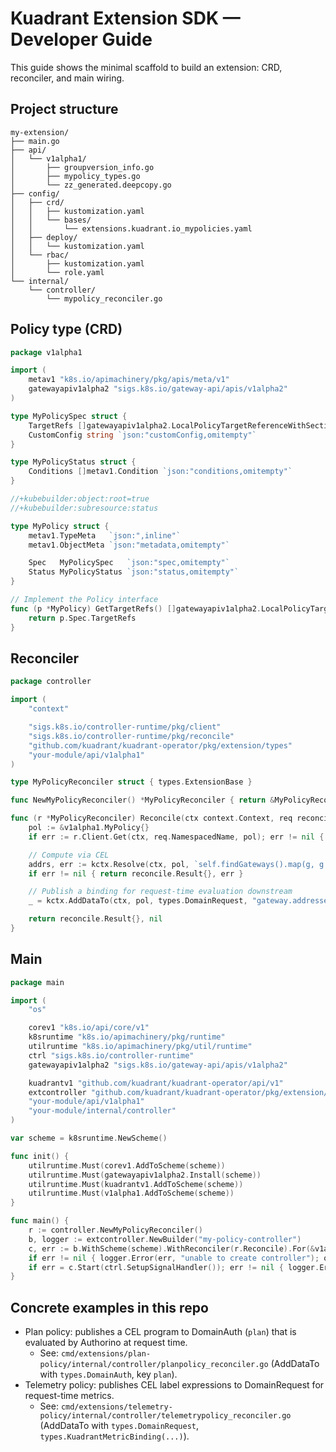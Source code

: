 # Kuadrant Extension SDK — Developer Guide

This guide shows the minimal scaffold to build an extension: CRD, reconciler, and main wiring.

## Project structure

```
my-extension/
├── main.go
├── api/
│   └── v1alpha1/
│       ├── groupversion_info.go
│       ├── mypolicy_types.go
│       └── zz_generated.deepcopy.go
├── config/
│   ├── crd/
│   │   ├── kustomization.yaml
│   │   └── bases/
│   │       └── extensions.kuadrant.io_mypolicies.yaml
│   ├── deploy/
│   │   └── kustomization.yaml
│   └── rbac/
│       ├── kustomization.yaml
│       └── role.yaml
└── internal/
    └── controller/
        └── mypolicy_reconciler.go
```

## Policy type (CRD)

```go
package v1alpha1

import (
    metav1 "k8s.io/apimachinery/pkg/apis/meta/v1"
    gatewayapiv1alpha2 "sigs.k8s.io/gateway-api/apis/v1alpha2"
)

type MyPolicySpec struct {
    TargetRefs []gatewayapiv1alpha2.LocalPolicyTargetReferenceWithSectionName `json:"targetRefs"`
    CustomConfig string `json:"customConfig,omitempty"`
}

type MyPolicyStatus struct {
    Conditions []metav1.Condition `json:"conditions,omitempty"`
}

//+kubebuilder:object:root=true
//+kubebuilder:subresource:status

type MyPolicy struct {
    metav1.TypeMeta   `json:",inline"`
    metav1.ObjectMeta `json:"metadata,omitempty"`

    Spec   MyPolicySpec   `json:"spec,omitempty"`
    Status MyPolicyStatus `json:"status,omitempty"`
}

// Implement the Policy interface
func (p *MyPolicy) GetTargetRefs() []gatewayapiv1alpha2.LocalPolicyTargetReferenceWithSectionName {
    return p.Spec.TargetRefs
}
```

## Reconciler

```go
package controller

import (
    "context"

    "sigs.k8s.io/controller-runtime/pkg/client"
    "sigs.k8s.io/controller-runtime/pkg/reconcile"
    "github.com/kuadrant/kuadrant-operator/pkg/extension/types"
    "your-module/api/v1alpha1"
)

type MyPolicyReconciler struct { types.ExtensionBase }

func NewMyPolicyReconciler() *MyPolicyReconciler { return &MyPolicyReconciler{} }

func (r *MyPolicyReconciler) Reconcile(ctx context.Context, req reconcile.Request, kctx types.KuadrantCtx) (reconcile.Result, error) {
    pol := &v1alpha1.MyPolicy{}
    if err := r.Client.Get(ctx, req.NamespacedName, pol); err != nil { return reconcile.Result{}, client.IgnoreNotFound(err) }

    // Compute via CEL
    addrs, err := kctx.Resolve(ctx, pol, `self.findGateways().map(g, g.status.addresses.map(a, a.value)).flatten()`, false)
    if err != nil { return reconcile.Result{}, err }

    // Publish a binding for request-time evaluation downstream
    _ = kctx.AddDataTo(ctx, pol, types.DomainRequest, "gateway.addresses", addrs)

    return reconcile.Result{}, nil
}
```

## Main

```go
package main

import (
    "os"

    corev1 "k8s.io/api/core/v1"
    k8sruntime "k8s.io/apimachinery/pkg/runtime"
    utilruntime "k8s.io/apimachinery/pkg/util/runtime"
    ctrl "sigs.k8s.io/controller-runtime"
    gatewayapiv1alpha2 "sigs.k8s.io/gateway-api/apis/v1alpha2"

    kuadrantv1 "github.com/kuadrant/kuadrant-operator/api/v1"
    extcontroller "github.com/kuadrant/kuadrant-operator/pkg/extension/controller"
    "your-module/api/v1alpha1"
    "your-module/internal/controller"
)

var scheme = k8sruntime.NewScheme()

func init() {
    utilruntime.Must(corev1.AddToScheme(scheme))
    utilruntime.Must(gatewayapiv1alpha2.Install(scheme))
    utilruntime.Must(kuadrantv1.AddToScheme(scheme))
    utilruntime.Must(v1alpha1.AddToScheme(scheme))
}

func main() {
    r := controller.NewMyPolicyReconciler()
    b, logger := extcontroller.NewBuilder("my-policy-controller")
    c, err := b.WithScheme(scheme).WithReconciler(r.Reconcile).For(&v1alpha1.MyPolicy{}).Owns(&corev1.ConfigMap{}).Build()
    if err != nil { logger.Error(err, "unable to create controller"); os.Exit(1) }
    if err = c.Start(ctrl.SetupSignalHandler()); err != nil { logger.Error(err, "unable to start extension controller"); os.Exit(1) }
}
```

## Concrete examples in this repo

- Plan policy: publishes a CEL program to DomainAuth (`plan`) that is evaluated by Authorino at request time.
  - See: `cmd/extensions/plan-policy/internal/controller/planpolicy_reconciler.go` (AddDataTo with `types.DomainAuth`, key `plan`).
- Telemetry policy: publishes CEL label expressions to DomainRequest for request-time metrics.
  - See: `cmd/extensions/telemetry-policy/internal/controller/telemetrypolicy_reconciler.go` (AddDataTo with `types.DomainRequest`, `types.KuadrantMetricBinding(...)`).
